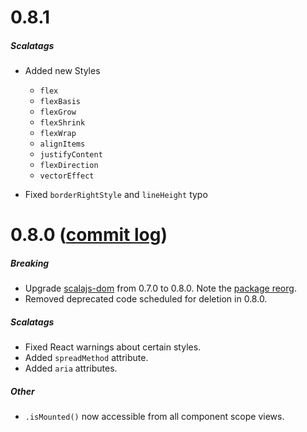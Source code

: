 # 0.8.1

##### Scalatags

* Added new Styles
    * `flex`
    * `flexBasis`
    * `flexGrow`
    * `flexShrink`
    * `flexWrap`
    * `alignItems`
    * `justifyContent`
    * `flexDirection`
    * `vectorEffect`

* Fixed `borderRightStyle` and `lineHeight` typo

# 0.8.0 ([commit log](https://github.com/japgolly/scalajs-react/compare/v0.7.2...v0.8.0))

##### Breaking
* Upgrade [scalajs-dom](https://github.com/scala-js/scala-js-dom) from 0.7.0 to 0.8.0.
  Note the [package reorg](https://github.com/scala-js/scala-js-dom/commit/8208d792ad0a32dce7b4b9ea53f0d27040a7a7f3).
* Removed deprecated code scheduled for deletion in 0.8.0.

##### Scalatags
* Fixed React warnings about certain styles.
* Added `spreadMethod` attribute.
* Added `aria` attributes.

##### Other
* `.isMounted()` now accessible from all component scope views.
